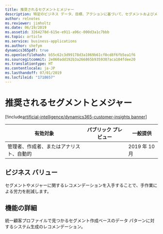 ```yaml
---
title: 推奨されるセグメントとメジャー
description: 特定のビジネス データ、目標、アクションに基づいて、セグメントおよびメジャーに関する状況に応じたレコメンデーションを提供します。
author: relnotes
ms.reviewer: jimholtz
ms.date: 06/19/2019
ms.assetid: 3264278d-615e-e911-a96c-000d3a1c7bbb
ms.topic: article
ms.service: business-applications
ms.author: shefym
dynamics365pdf: true
ms.openlocfilehash: b55c62c3d99178d3a1069b61cf0cd8f6fb5ea1f6
ms.sourcegitcommit: 2e060add192b3a266865b9359307aca104fdee20
ms.translationtype: HT
ms.contentlocale: ja-JP
ms.lasthandoff: 07/01/2019
ms.locfileid: "1718657"
---
```

# <a name="recommended-segments-and-measures"></a>推奨されるセグメントとメジャー
[!include[artificial-intelligence/dynamics365-customer-insights banner](../includes/artificial-intelligence/dynamics365-customer-insights.md)]

| 有効対象    |  パブリック プレビュー | 一般提供 | 
| ---------- | ---------- |---------- |
|管理者、作成者、またはアナリスト、自動的|| 2019 年 10 月|


## <a name="business-value"></a>ビジネス バリュー
<!-- bv start -->
セグメントやメジャーに関するレコメンデーションを入手することで、手作業による労力を削減します。  

<!-- bv end -->



## <a name="feature-details"></a>機能の詳細
<!--feature detail start -->
統一顧客プロファイルで見つかるセグメント作成ベースのデータ パターンに対するシステム生成のレコメンデーション。
<!--feature detail end -->










